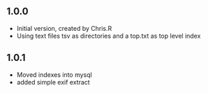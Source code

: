 ## 1.0.0

- Initial version, created by Chris.R
- Using text files tsv as directories and a top.txt as top level index

## 1.0.1
- Moved indexes into mysql
- added simple exif extract

